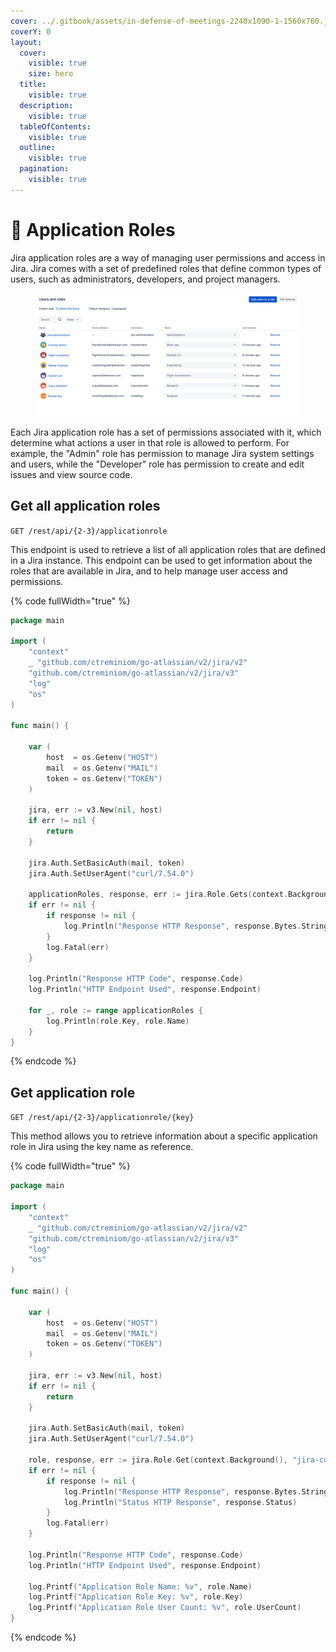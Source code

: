 ```yaml
---
cover: ../.gitbook/assets/in-defense-of-meetings-2240x1090-1-1560x760.jpg
coverY: 0
layout:
  cover:
    visible: true
    size: hero
  title:
    visible: true
  description:
    visible: true
  tableOfContents:
    visible: true
  outline:
    visible: true
  pagination:
    visible: true
---
```


# 🔐 Application Roles

Jira application roles are a way of managing user permissions and access in Jira. Jira comes with a set of predefined roles that define common types of users, such as administrators, developers, and project managers.&#x20;

<figure><img src="../.gitbook/assets/image (2) (2).png" alt=""><figcaption></figcaption></figure>

Each Jira application role has a set of permissions associated with it, which determine what actions a user in that role is allowed to perform. For example, the "Admin" role has permission to manage Jira system settings and users, while the "Developer" role has permission to create and edit issues and view source code.

## Get all application roles

`GET /rest/api/{2-3}/applicationrole`

This endpoint is used to retrieve a list of all application roles that are defined in a Jira instance. This endpoint can be used to get information about the roles that are available in Jira, and to help manage user access and permissions.

{% code fullWidth="true" %}
```go
package main

import (
	"context"
	_ "github.com/ctreminiom/go-atlassian/v2/jira/v2"
	"github.com/ctreminiom/go-atlassian/v2/jira/v3"
	"log"
	"os"
)

func main() {

	var (
		host  = os.Getenv("HOST")
		mail  = os.Getenv("MAIL")
		token = os.Getenv("TOKEN")
	)

	jira, err := v3.New(nil, host)
	if err != nil {
		return
	}

	jira.Auth.SetBasicAuth(mail, token)
	jira.Auth.SetUserAgent("curl/7.54.0")

	applicationRoles, response, err := jira.Role.Gets(context.Background())
	if err != nil {
		if response != nil {
			log.Println("Response HTTP Response", response.Bytes.String())
		}
		log.Fatal(err)
	}

	log.Println("Response HTTP Code", response.Code)
	log.Println("HTTP Endpoint Used", response.Endpoint)

	for _, role := range applicationRoles {
		log.Println(role.Key, role.Name)
	}
}
```
{% endcode %}

## Get application role

`GET /rest/api/{2-3}/applicationrole/{key}`

This method allows you to retrieve information about a specific application role in Jira using the key name as reference.

{% code fullWidth="true" %}
```go
package main

import (
	"context"
	_ "github.com/ctreminiom/go-atlassian/v2/jira/v2"
	"github.com/ctreminiom/go-atlassian/v2/jira/v3"
	"log"
	"os"
)

func main() {

	var (
		host  = os.Getenv("HOST")
		mail  = os.Getenv("MAIL")
		token = os.Getenv("TOKEN")
	)

	jira, err := v3.New(nil, host)
	if err != nil {
		return
	}

	jira.Auth.SetBasicAuth(mail, token)
	jira.Auth.SetUserAgent("curl/7.54.0")

	role, response, err := jira.Role.Get(context.Background(), "jira-core")
	if err != nil {
		if response != nil {
			log.Println("Response HTTP Response", response.Bytes.String())
			log.Println("Status HTTP Response", response.Status)
		}
		log.Fatal(err)
	}

	log.Println("Response HTTP Code", response.Code)
	log.Println("HTTP Endpoint Used", response.Endpoint)

	log.Printf("Application Role Name: %v", role.Name)
	log.Printf("Application Role Key: %v", role.Key)
	log.Printf("Application Role User Count: %v", role.UserCount)
}
```
{% endcode %}
